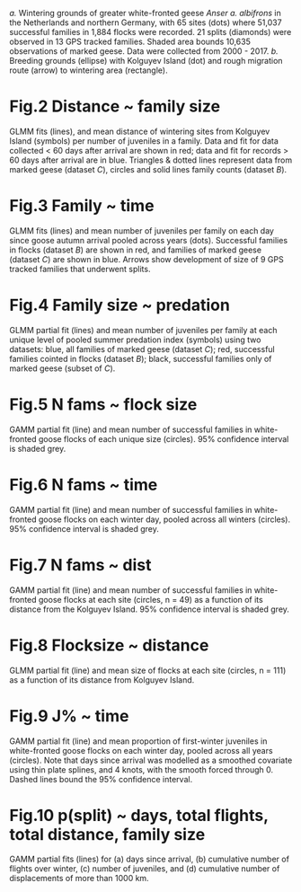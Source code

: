 
*a.* Wintering grounds of greater white-fronted geese *Anser a. albifrons* in the Netherlands and northern Germany, with 65 sites (dots) where 51,037 successful families in 1,884 flocks were recorded. 21 splits (diamonds) were observed in 13 GPS tracked families. Shaded area bounds 10,635 observations of marked geese. Data were collected from 2000 - 2017. *b.* Breeding grounds (ellipse) with Kolguyev Island (dot) and rough migration route (arrow) to wintering area (rectangle).

# Fig.2 Distance ~ family size

GLMM fits (lines), and mean distance of wintering sites from Kolguyev Island (symbols) per number of juveniles in a family. Data and fit for data collected < 60 days after arrival are shown in red; data and fit for records > 60 days after arrival are in blue. Triangles & dotted lines represent data from marked geese (dataset *C*), circles and solid lines family counts (dataset *B*).


# Fig.3 Family ~ time

GLMM fits (lines) and mean number of juveniles per family on each day since goose autumn arrival pooled across years (dots). Successful families in flocks (dataset *B*) are shown in red, and families of marked geese (dataset *C*) are shown in blue. Arrows show development of size of 9 GPS tracked families that underwent splits.

# Fig.4 Family size ~ predation

GLMM partial fit (lines) and mean number of juveniles per family at each unique level of pooled summer predation index (symbols) using two datasets: blue, all families of marked geese (dataset *C*); red, successful families cointed in flocks (dataset *B*); black, successful families only of marked geese (subset of *C*).

# Fig.5 N fams ~ flock size

GAMM partial fit (line) and mean number of successful families in white-fronted goose flocks of each unique size (circles). 95% confidence interval is shaded grey.

# Fig.6 N fams ~ time

GAMM partial fit (line) and mean number of successful families in white-fronted goose flocks on each winter day, pooled across all winters (circles). 95% confidence interval is shaded grey.

# Fig.7 N fams ~ dist

GAMM partial fit (line) and mean number of successful families in white-fronted goose flocks at each site (circles, n = 49) as a function of its distance from the Kolguyev Island. 95% confidence interval is shaded grey.

# Fig.8 Flocksize ~ distance

GLMM partial fit (line) and mean size of flocks at each site (circles, n = 111) as a function of its distance from Kolguyev Island.

# Fig.9 J% ~ time

GAMM partial fit (line) and mean proportion of first-winter juveniles in white-fronted goose flocks on each winter day, pooled across all years (circles). Note that days since arrival was modelled as a smoothed covariate using thin plate splines, and 4 knots, with the smooth forced through 0. Dashed lines bound the 95% confidence interval.

# Fig.10 p(split) ~ days, total flights, total distance, family size

GAMM partial fits (lines) for (a) days since arrival, (b) cumulative number of flights over winter, (c) number of juveniles, and (d) cumulative number of displacements of more than 1000 km.
